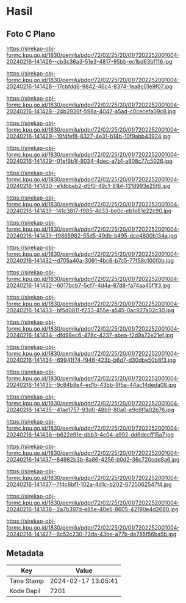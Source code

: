 # Hasil

## Foto C Plano

https://sirekap-obj-formc.kpu.go.id/1830/pemilu/pdpr/72/02/25/20/01/7202252001004-20240216-141426--cb3c36a3-51e3-4817-95bb-ec1bd63bf116.jpg

https://sirekap-obj-formc.kpu.go.id/1830/pemilu/pdpr/72/02/25/20/01/7202252001004-20240216-141428--17cbfdd6-9842-46c4-8374-1ea8c01e9f07.jpg

https://sirekap-obj-formc.kpu.go.id/1830/pemilu/pdpr/72/02/25/20/01/7202252001004-20240216-141428--24b2926f-598a-4047-a5ad-c0cecefa09c8.jpg

https://sirekap-obj-formc.kpu.go.id/1830/pemilu/pdpr/72/02/25/20/01/7202252001004-20240216-141429--19f4fef8-6327-4e31-b14b-10f9abb43924.jpg

https://sirekap-obj-formc.kpu.go.id/1830/pemilu/pdpr/72/02/25/20/01/7202252001004-20240216-141429--01ef9b1f-8034-4dec-a7b1-a808c77c5026.jpg

https://sirekap-obj-formc.kpu.go.id/1830/pemilu/pdpr/72/02/25/20/01/7202252001004-20240216-141430--e1dbbeb2-d5f0-49c1-81bf-1318993e25f8.jpg

https://sirekap-obj-formc.kpu.go.id/1830/pemilu/pdpr/72/02/25/20/01/7202252001004-20240216-141431--141c3817-f985-4d33-be0c-eb1e81e22c90.jpg

https://sirekap-obj-formc.kpu.go.id/1830/pemilu/pdpr/72/02/25/20/01/7202252001004-20240216-141431--f9865982-55d5-49db-b495-dce4800b134a.jpg

https://sirekap-obj-formc.kpu.go.id/1830/pemilu/pdpr/72/02/25/20/01/7202252001004-20240216-141432--d705a40a-3091-4bc6-b7c5-77f58c100f0b.jpg

https://sirekap-obj-formc.kpu.go.id/1830/pemilu/pdpr/72/02/25/20/01/7202252001004-20240216-141432--6017bcb7-5cf7-4d4a-87d8-fa74aa45f1f3.jpg

https://sirekap-obj-formc.kpu.go.id/1830/pemilu/pdpr/72/02/25/20/01/7202252001004-20240216-141433--bf5d0811-f233-455e-a545-0ac927a02c30.jpg

https://sirekap-obj-formc.kpu.go.id/1830/pemilu/pdpr/72/02/25/20/01/7202252001004-20240216-141434--dfd98ec6-478c-4237-abea-f2d9a72e21ef.jpg

https://sirekap-obj-formc.kpu.go.id/1830/pemilu/pdpr/72/02/25/20/01/7202252001004-20240216-141434--69941f74-f946-423b-b6d7-d30dbe50b8f3.jpg

https://sirekap-obj-formc.kpu.go.id/1830/pemilu/pdpr/72/02/25/20/01/7202252001004-20240216-141435--9c84b8e4-ed1b-43bb-9f5a-44ac14deda08.jpg

https://sirekap-obj-formc.kpu.go.id/1830/pemilu/pdpr/72/02/25/20/01/7202252001004-20240216-141435--41ae1757-93d0-48b9-80a0-e9c6f1a02b76.jpg

https://sirekap-obj-formc.kpu.go.id/1830/pemilu/pdpr/72/02/25/20/01/7202252001004-20240216-141436--b622e91e-dbb3-4c04-a992-dd6decff15a7.jpg

https://sirekap-obj-formc.kpu.go.id/1830/pemilu/pdpr/72/02/25/20/01/7202252001004-20240216-141437--84982b3b-8a86-4256-b0d2-36c720cde8a6.jpg

https://sirekap-obj-formc.kpu.go.id/1830/pemilu/pdpr/72/02/25/20/01/7202252001004-20240216-141437--7f4c6bf1-102a-4d1c-b202-6725062547f4.jpg

https://sirekap-obj-formc.kpu.go.id/1830/pemilu/pdpr/72/02/25/20/01/7202252001004-20240216-141438--2a7b397d-e85e-40e5-8605-42190e4d2690.jpg

https://sirekap-obj-formc.kpu.go.id/1830/pemilu/pdpr/72/02/25/20/01/7202252001004-20240216-141427--6c52c230-73da-43be-a77b-de785f56ba5b.jpg


## Metadata

| Key        | Value               |
| ---------- | ------------------- |
| Time Stamp | 2024-02-17 13:05:41 |
| Kode Dapil | 7201                |




